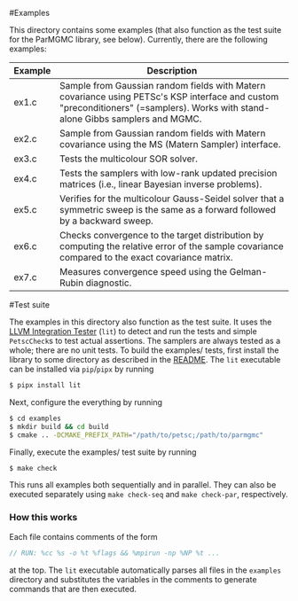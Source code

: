 #Examples

This directory contains some examples (that also function as the test suite for the ParMGMC library, see below). Currently, there are the following examples:

| Example | Description                                                                                                                                              |
|---------|----------------------------------------------------------------------------------------------------------------------------------------------------------|
| ex1.c   | Sample from Gaussian random fields with Matern covariance using PETSc's KSP interface and custom "preconditioners" (=samplers). Works with stand-alone Gibbs samplers and MGMC. |
| ex2.c   | Sample from Gaussian random fields with Matern covariance using the MS (Matern Sampler) interface. |
| ex3.c   | Tests the multicolour SOR solver. |
| ex4.c   | Tests the samplers with low-rank updated precision matrices (i.e., linear Bayesian inverse problems). |
| ex5.c   | Verifies for the multicolour Gauss-Seidel solver that a symmetric sweep is the same as a forward followed by a backward sweep.  |
| ex6.c   | Checks convergence to the target distribution by computing the relative error of the sample covariance compared to the exact covariance matrix.  |
| ex7.c   | Measures convergence speed using the Gelman-Rubin diagnostic.  |

#Test suite

The examples in this directory also function as the test suite. It uses the [LLVM Integration Tester](https://llvm.org/docs/CommandGuide/lit.html) (`lit`) to detect and run the tests and simple `PetscCheck`s to test actual assertions. The samplers are always tested as a whole; there are no unit tests. To build the examples/ tests, first install the library to some directory as described in the [README](/README.md). The `lit` executable can be installed via `pip`/`pipx` by running

```bash
$ pipx install lit
```

Next, configure the everything by running

```bash
$ cd examples
$ mkdir build && cd build
$ cmake .. -DCMAKE_PREFIX_PATH="/path/to/petsc;/path/to/parmgmc"
```

Finally, execute the examples/ test suite by running

```bash
$ make check
```
This runs all examples both sequentially and in parallel. They can also be executed separately using `make check-seq` and `make check-par`, respectively.

### How this works
Each file contains comments of the form
```c
// RUN: %cc %s -o %t %flags && %mpirun -np %NP %t ...
```
at the top. The `lit` executable automatically parses all files in the `examples` directory and substitutes the variables in the comments to generate commands that are then executed.

